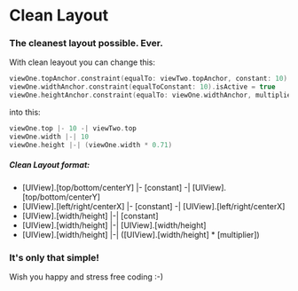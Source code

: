 # Clean Layout
### The cleanest layout possible. Ever.

With clean leayout you can change this:

```swift
viewOne.topAnchor.constraint(equalTo: viewTwo.topAnchor, constant: 10).isActive = true
viewOne.widthAnchor.constraint(equalToConstant: 10).isActive = true
viewOne.heightAnchor.constraint(equalTo: viewOne.widthAnchor, multiplier: 0.71).isActive = true
```

into this:

```swift
viewOne.top |- 10 -| viewTwo.top
viewOne.width |-| 10
viewOne.height |-| (viewOne.width * 0.71)
```


##### Clean Layout format:
* [UIView].[top/bottom/centerY] |- [constant] -| [UIView].[top/bottom/centerY]
* [UIView].[left/right/centerX] |- [constant] -| [UIView].[left/right/centerX]
* [UIView].[width/height] |-| [constant]
* [UIView].[width/height] |-| [UIView].[width/height]
* [UIView].[width/height] |-| ([UIView].[width/height] * [multiplier])

### It's only that simple! 
Wish you happy and stress free coding :-)
